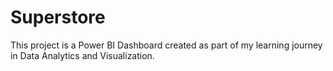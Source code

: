 # Superstore
This project is a Power BI Dashboard created as part of my learning journey in Data Analytics and Visualization.
